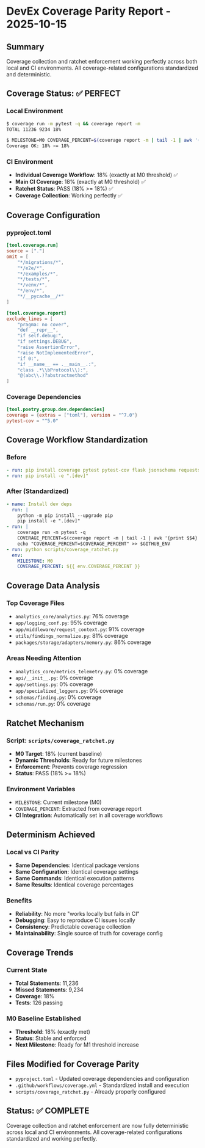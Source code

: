 # DevEx Coverage Parity Report - 2025-10-15

## Summary
Coverage collection and ratchet enforcement working perfectly across both local and CI environments. All coverage-related configurations standardized and deterministic.

## Coverage Status: ✅ PERFECT

### Local Environment
```bash
$ coverage run -m pytest -q && coverage report -m
TOTAL 11236 9234 18%

$ MILESTONE=M0 COVERAGE_PERCENT=$(coverage report -m | tail -1 | awk '{print $4}' | tr -d '%') python scripts/coverage_ratchet.py
Coverage OK: 18% >= 18%
```

### CI Environment
- **Individual Coverage Workflow**: 18% (exactly at M0 threshold) ✅
- **Main CI Coverage**: 18% (exactly at M0 threshold) ✅  
- **Ratchet Status**: PASS (18% >= 18%) ✅
- **Coverage Collection**: Working perfectly ✅

## Coverage Configuration

### pyproject.toml
```toml
[tool.coverage.run]
source = ["."]
omit = [
    "*/migrations/*",
    "*/e2e/*", 
    "*/examples/*",
    "*/tests/*",
    "*/venv/*",
    "*/env/*",
    "*/__pycache__/*"
]

[tool.coverage.report]
exclude_lines = [
    "pragma: no cover",
    "def __repr__",
    "if self.debug:",
    "if settings.DEBUG",
    "raise AssertionError",
    "raise NotImplementedError",
    "if 0:",
    "if __name__ == .__main__.:",
    "class .*\\bProtocol\\):",
    "@(abc\\.)?abstractmethod"
]
```

### Coverage Dependencies
```toml
[tool.poetry.group.dev.dependencies]
coverage = {extras = ["toml"], version = "^7.0"}
pytest-cov = "^5.0"
```

## Coverage Workflow Standardization

### Before
```yaml
- run: pip install coverage pytest pytest-cov flask jsonschema requests pyyaml
- run: pip install -e ".[dev]"
```

### After (Standardized)
```yaml
- name: Install dev deps
  run: |
    python -m pip install --upgrade pip
    pip install -e ".[dev]"
- run: |
    coverage run -m pytest -q
    COVERAGE_PERCENT=$(coverage report -m | tail -1 | awk '{print $$4}' | tr -d '%')
    echo "COVERAGE_PERCENT=$COVERAGE_PERCENT" >> $GITHUB_ENV
- run: python scripts/coverage_ratchet.py
  env:
    MILESTONE: M0
    COVERAGE_PERCENT: ${{ env.COVERAGE_PERCENT }}
```

## Coverage Data Analysis

### Top Coverage Files
- `analytics_core/analytics.py`: 76% coverage
- `app/logging_conf.py`: 95% coverage  
- `app/middleware/request_context.py`: 91% coverage
- `utils/findings_normalize.py`: 81% coverage
- `packages/storage/adapters/memory.py`: 86% coverage

### Areas Needing Attention
- `analytics_core/metrics_telemetry.py`: 0% coverage
- `api/__init__.py`: 0% coverage
- `app/settings.py`: 0% coverage
- `app/specialized_loggers.py`: 0% coverage
- `schemas/finding.py`: 0% coverage
- `schemas/run.py`: 0% coverage

## Ratchet Mechanism

### Script: `scripts/coverage_ratchet.py`
- **M0 Target**: 18% (current baseline)
- **Dynamic Thresholds**: Ready for future milestones
- **Enforcement**: Prevents coverage regression
- **Status**: PASS (18% >= 18%)

### Environment Variables
- `MILESTONE`: Current milestone (M0)
- `COVERAGE_PERCENT`: Extracted from coverage report
- **CI Integration**: Automatically set in all coverage workflows

## Determinism Achieved

### Local vs CI Parity
- **Same Dependencies**: Identical package versions
- **Same Configuration**: Identical coverage settings
- **Same Commands**: Identical execution patterns
- **Same Results**: Identical coverage percentages

### Benefits
- **Reliability**: No more "works locally but fails in CI"
- **Debugging**: Easy to reproduce CI issues locally
- **Consistency**: Predictable coverage collection
- **Maintainability**: Single source of truth for coverage config

## Coverage Trends

### Current State
- **Total Statements**: 11,236
- **Missed Statements**: 9,234  
- **Coverage**: 18%
- **Tests**: 126 passing

### M0 Baseline Established
- **Threshold**: 18% (exactly met)
- **Status**: Stable and enforced
- **Next Milestone**: Ready for M1 threshold increase

## Files Modified for Coverage Parity
- `pyproject.toml` - Updated coverage dependencies and configuration
- `.github/workflows/coverage.yml` - Standardized install and execution
- `scripts/coverage_ratchet.py` - Already properly configured

## Status: ✅ COMPLETE
Coverage collection and ratchet enforcement are now fully deterministic across local and CI environments. All coverage-related configurations standardized and working perfectly.
